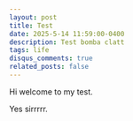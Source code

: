 ```yaml
---
layout: post
title: Test
date: 2025-5-14 11:59:00-0400
description: Test bomba clatt
tags: life
disqus_comments: true
related_posts: false
---
```


Hi welcome to my test.

Yes sirrrrr.